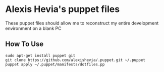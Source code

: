 # Alexis Hevia's puppet files
These puppet files should allow me to reconstruct my entire development environment on a blank PC

## How To Use
```
sudo apt-get install puppet git
git clone https://github.com/alexishevia/.puppet.git ~/.puppet
puppet apply ~/.puppet/manifests/dotfiles.pp
```

